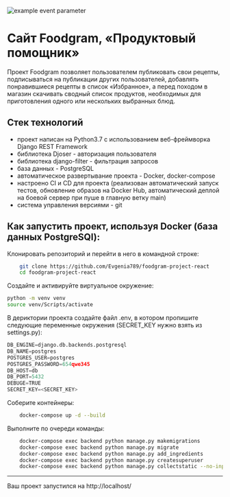 ![example event parameter](https://github.com/Evgenia789/foodgram-project-react/actions/workflows/foodgram_workflow.yml/badge.svg?event=push)
# Сайт Foodgram, «Продуктовый помощник»
 Проект Foodgram позволяет пользователем публиковать свои рецепты, подписываться на публикации других пользователей, добавлять понравившиеся рецепты в список «Избранное», а перед походом в магазин скачивать сводный список продуктов, необходимых для приготовления одного или нескольких выбранных блюд.

## Cтек технологий

- проект написан на Python3.7 с использованием веб-фреймворка Django REST Framework
- библиотека Djoser - авторизация пользователя
- библиотека django-filter - фильтрация запросов
- база данных - PostgreSQL
- автоматическое развертывание проекта - Docker, docker-compose
- настроено CI и CD для проекта (реализован автоматический запуск тестов, обновление образов на Docker Hub, автоматический деплой на боевой сервер при пуше в главную ветку main) 
- система управления версиями - git

## Как запустить проект, используя Docker (база данных PostgreSQl):
Клонировать репозиторий и перейти в него в командной строке:
```bash
    git clone https://github.com/Evgenia789/foodgram-project-react
    cd foodgram-project-react
```
Создайте и активируйте виртуальное окружение:
```bash
python -m venv venv
source venv/Scripts/activate
```
В дериктории проекта создайте файл .env, в котором пропишите следующие переменные окружения (SECRET_KEY нужно взять из settings.py):
```python
DB_ENGINE=django.db.backends.postgresql
DB_NAME=postgres
POSTGRES_USER=postgres
POSTGRES_PASSWORD=654qwe345
DB_HOST=db
DB_PORT=5432
DEBUGE=TRUE
SECRET_KEY=<SECRET_KEY>
```

Соберите контейнеры:
```bash
    docker-compose up -d --build 
```
Выполните по очереди команды:
```bash
    docker-compose exec backend python manage.py makemigrations
    docker-compose exec backend python manage.py migrate
    docker-compose exec backend python manage.py add_ingredients
    docker-compose exec backend python manage.py createsuperuser
    docker-compose exec backend python manage.py collectstatic --no-input 
```
____
Ваш проект запустился на http://localhost/
